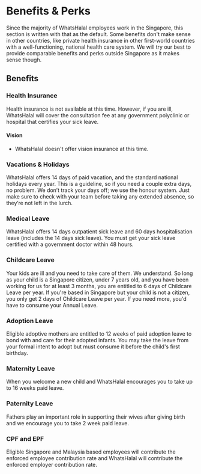 # Benefits & Perks

Since the majority of WhatsHalal employees work in the Singapore, this section is written with that as the default. Some benefits don't make sense in other countries, like private health insurance in other first-world countries with a well-functioning, national health care system. We will try our best to provide comparable benefits and perks outside Singapore as it makes sense though.

## Benefits

### Health Insurance

Health insurance is not available at this time. However, if you are ill, WhatsHalal will cover the consultation fee at any government polyclinic or hospital that certifies your sick leave.

#### Vision

* WhatsHalal doesn't offer vision insurance at this time.

### Vacations & Holidays

WhatsHalal offers 14 days of paid vacation, and the standard national holidays every year. This is a guideline, so if you need a couple extra days, no problem. We don’t track your days off; we use the honour system. Just make sure to check with your team before taking any extended absence, so they’re not left in the lurch.

### Medical Leave

WhatsHalal offers 14 days outpatient sick leave and 60 days hospitalisation leave (includes the 14 days sick leave). You must get your sick leave certified with a government doctor within 48 hours.

### Childcare Leave

Your kids are ill and you need to take care of them. We understand. So long as your child is a Singapore citizen, under 7 years old, and you have been working for us for at least 3 months, you are entitled to 6 days of Childcare Leave per year. If you're based in Singapore but your child is not a citizen, you only get 2 days of Childcare Leave per year. If you need more, you'd have to consume your Annual Leave.

### Adoption Leave

Eligible adoptive mothers are entitled to 12 weeks of paid adoption leave to bond with and care for their adopted infants. You may take the leave from your formal intent to adopt but must consume it before the child's first birthday.

### Maternity Leave

When you welcome a new child and WhatsHalal encourages you to take up to 16 weeks paid leave.

### Paternity Leave

Fathers play an important role in supporting their wives after giving birth and we encourage you to take 2 week paid leave.

### CPF and EPF

Eligible Singapore and Malaysia based employees will contribute the enforced employee contribution rate and WhatsHalal will contribute the enforced employer contribution rate.
